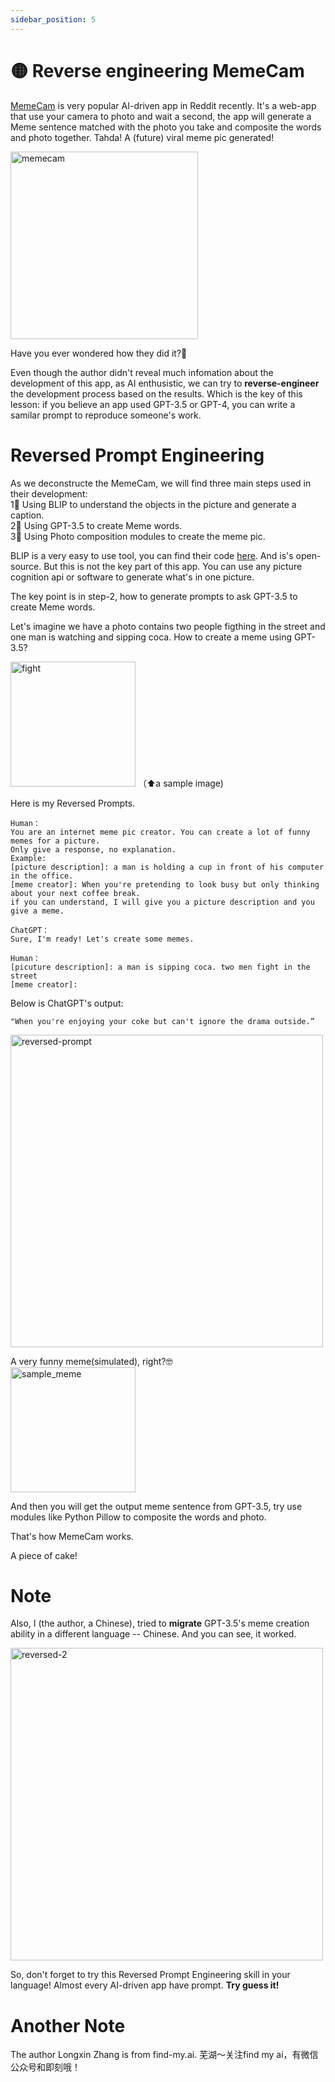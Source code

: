 ```yaml
---
sidebar_position: 5
---
```


# 🟡 Reverse engineering MemeCam

[MemeCam](https://www.memecam.io/) is very popular AI-driven app in Reddit recently. 
It's a web-app that use your camera to photo and wait a second, the app will generate
a Meme sentence matched with the photo you take and composite the words and photo together.
Tahda! A (future) viral meme pic generated!

<img width="300" alt="memecam" src="https://user-images.githubusercontent.com/30429387/231500025-bd63e1fc-2d6c-4c38-adf1-718cbabb65ce.png">

Have you ever wondered how they did it?🤨

Even though the author didn't reveal much infomation about the development of this app, as 
AI enthusistic, we can try to **reverse-engineer** the development process based on the results.
Which is the key of this lesson: if you believe an app used GPT-3.5 or GPT-4, you can write a 
samilar prompt to reproduce someone's work.

# Reversed Prompt Engineering

As we deconstructe the MemeCam, we will find three main steps used in their development:  
1⃣️ Using BLIP to understand the objects in the picture and generate a caption.  
2⃣️ Using GPT-3.5 to create Meme words.  
3⃣️ Using Photo composition modules to create the meme pic.  

BLIP is a very easy to use tool, you can find their code [here](https://github.com/salesforce/BLIP). 
And is's open-source. But this is not the key part of this app. You can use any picture cognition 
api or software to generate what's in one picture.

The key point is in step-2, how to generate prompts to ask GPT-3.5 to create Meme words.

Let's imagine we have a photo contains two people figthing 
in the street and one man is watching and sipping coca.
How to create a meme using GPT-3.5?

<img width="200" alt="fight" src="https://user-images.githubusercontent.com/30429387/231503839-46f3bc65-03d2-45bf-8eaf-815e9d3da7a7.jpeg">
（⬆️a sample image)

Here is my Reversed Prompts. 
```
Human：
You are an internet meme pic creator. You can create a lot of funny memes for a picture. 
Only give a response, no explanation.
Example: 
[picture description]: a man is holding a cup in front of his computer in the office.
[meme creator]: When you're pretending to look busy but only thinking about your next coffee break.
if you can understand, I will give you a picture description and you give a meme.

ChatGPT：
Sure, I'm ready! Let's create some memes.

Human：
[picuture description]: a man is sipping coca. two men fight in the street
[meme creator]:

```
Below is ChatGPT's output:

```
"When you're enjoying your coke but can't ignore the drama outside.”
```

<img width="500" alt="reversed-prompt" src="https://user-images.githubusercontent.com/30429387/231499302-eeb19fd3-3de1-4ee8-b895-8aa106971ce9.png">

A very funny meme(simulated), right?🤓  
<img width="200" alt="sample_meme" src="https://user-images.githubusercontent.com/30429387/231506942-c4861ab4-ba4d-4a4a-9281-1de83c9fffe5.png">


And then you will get the output meme sentence from GPT-3.5, try use modules like Python Pillow to composite the words and photo.

That's how MemeCam works. 

A piece of cake!


# Note
Also, I (the author, a Chinese), tried to **migrate** GPT-3.5's meme creation ability in a different language -- Chinese. 
And you can see, it worked.

<img width="500" alt="reversed-2" src="https://user-images.githubusercontent.com/30429387/231501122-30d5ab31-a950-4f33-bd5e-7dd9050e2407.png">

So, don't forget to try this Reversed Prompt Engineering skill in your language! 
Almost every AI-driven app have prompt. 
**Try guess it!**

# Another Note
The author Longxin Zhang is from find-my.ai. 芜湖～关注find my ai，有微信公众号和即刻哦！
